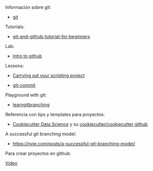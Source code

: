 Información sobre git:

* [git](https://git-scm.com/)

Tutorials:

* [git-and-github-tutorial-for-beginners](https://product.hubspot.com/blog/git-and-github-tutorial-for-beginners)

Lab:

* [Intro to github](https://lab.github.com/githubtraining/introduction-to-github)

Lessons:

* [Carrying out your scripting project](http://geoscripting-wur.github.io/RProjectManagement/)

* [git-commit](https://chris.beams.io/posts/git-commit/)

Playground with git:

* [learngitbranching](https://learngitbranching.js.org/)

Referencia con tips y templates para proyectos:

* [Cookiecutter Data Science](https://drivendata.github.io/cookiecutter-data-science/) y su [cookiecutter/cookiecutter github](https://github.com/cookiecutter/cookiecutter)

A successful git branching model:

* https://nvie.com/posts/a-successful-git-branching-model/

Para crear proyectos en github:

[Video](https://youtu.be/z4Xpif7HI04) 




